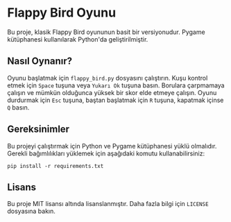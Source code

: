 # Flappy Bird Oyunu

Bu proje, klasik Flappy Bird oyununun basit bir versiyonudur. Pygame kütüphanesi kullanılarak Python'da geliştirilmiştir.

## Nasıl Oynanır?

Oyunu başlatmak için `flappy_bird.py` dosyasını çalıştırın. Kuşu kontrol etmek için `Space` tuşuna veya `Yukarı Ok` tuşuna basın.
Borulara çarpmamaya çalışın ve mümkün olduğunca yüksek bir skor elde etmeye çalışın.
Oyunu durdurmak için `Esc` tuşuna, baştan başlatmak için `R` tuşuna, kapatmak içinse `Q` basın.

## Gereksinimler

Bu projeyi çalıştırmak için Python ve Pygame kütüphanesi yüklü olmalıdır. Gerekli bağımlılıkları yüklemek için aşağıdaki komutu kullanabilirsiniz:

    
    pip install -r requirements.txt
    

## Lisans

Bu proje MIT lisansı altında lisanslanmıştır. Daha fazla bilgi için `LICENSE` dosyasına bakın.
